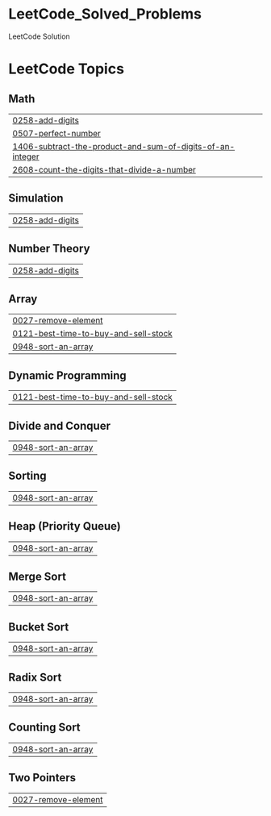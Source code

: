 # LeetCode_Solved_Problems
LeetCode Solution 

<!---LeetCode Topics Start-->
# LeetCode Topics
## Math
|  |
| ------- |
| [0258-add-digits](https://github.com/harinikamana/LeetCode_Solved_Problems/tree/master/0258-add-digits) |
| [0507-perfect-number](https://github.com/harinikamana/LeetCode_Solved_Problems/tree/master/0507-perfect-number) |
| [1406-subtract-the-product-and-sum-of-digits-of-an-integer](https://github.com/harinikamana/LeetCode_Solved_Problems/tree/master/1406-subtract-the-product-and-sum-of-digits-of-an-integer) |
| [2608-count-the-digits-that-divide-a-number](https://github.com/harinikamana/LeetCode_Solved_Problems/tree/master/2608-count-the-digits-that-divide-a-number) |
## Simulation
|  |
| ------- |
| [0258-add-digits](https://github.com/harinikamana/LeetCode_Solved_Problems/tree/master/0258-add-digits) |
## Number Theory
|  |
| ------- |
| [0258-add-digits](https://github.com/harinikamana/LeetCode_Solved_Problems/tree/master/0258-add-digits) |
## Array
|  |
| ------- |
| [0027-remove-element](https://github.com/harinikamana/LeetCode_Solved_Problems/tree/master/0027-remove-element) |
| [0121-best-time-to-buy-and-sell-stock](https://github.com/harinikamana/LeetCode_Solved_Problems/tree/master/0121-best-time-to-buy-and-sell-stock) |
| [0948-sort-an-array](https://github.com/harinikamana/LeetCode_Solved_Problems/tree/master/0948-sort-an-array) |
## Dynamic Programming
|  |
| ------- |
| [0121-best-time-to-buy-and-sell-stock](https://github.com/harinikamana/LeetCode_Solved_Problems/tree/master/0121-best-time-to-buy-and-sell-stock) |
## Divide and Conquer
|  |
| ------- |
| [0948-sort-an-array](https://github.com/harinikamana/LeetCode_Solved_Problems/tree/master/0948-sort-an-array) |
## Sorting
|  |
| ------- |
| [0948-sort-an-array](https://github.com/harinikamana/LeetCode_Solved_Problems/tree/master/0948-sort-an-array) |
## Heap (Priority Queue)
|  |
| ------- |
| [0948-sort-an-array](https://github.com/harinikamana/LeetCode_Solved_Problems/tree/master/0948-sort-an-array) |
## Merge Sort
|  |
| ------- |
| [0948-sort-an-array](https://github.com/harinikamana/LeetCode_Solved_Problems/tree/master/0948-sort-an-array) |
## Bucket Sort
|  |
| ------- |
| [0948-sort-an-array](https://github.com/harinikamana/LeetCode_Solved_Problems/tree/master/0948-sort-an-array) |
## Radix Sort
|  |
| ------- |
| [0948-sort-an-array](https://github.com/harinikamana/LeetCode_Solved_Problems/tree/master/0948-sort-an-array) |
## Counting Sort
|  |
| ------- |
| [0948-sort-an-array](https://github.com/harinikamana/LeetCode_Solved_Problems/tree/master/0948-sort-an-array) |
## Two Pointers
|  |
| ------- |
| [0027-remove-element](https://github.com/harinikamana/LeetCode_Solved_Problems/tree/master/0027-remove-element) |
<!---LeetCode Topics End-->